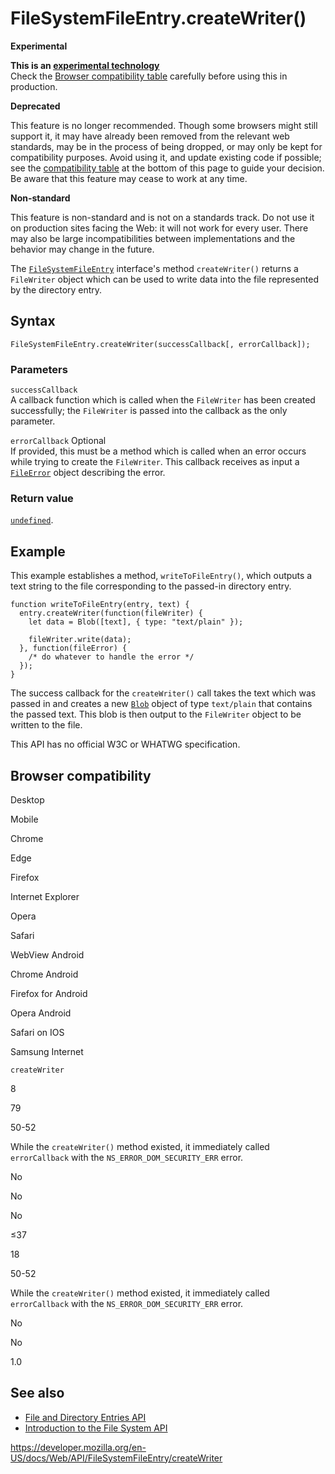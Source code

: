 # FileSystemFileEntry.createWriter()

**Experimental**

**This is an [experimental technology](https://developer.mozilla.org/en-US/docs/MDN/Guidelines/Conventions_definitions#experimental)**  
Check the [Browser compatibility table](#browser_compatibility) carefully before using this in production.

**Deprecated**

This feature is no longer recommended. Though some browsers might still support it, it may have already been removed from the relevant web standards, may be in the process of being dropped, or may only be kept for compatibility purposes. Avoid using it, and update existing code if possible; see the [compatibility table](#browser_compatibility) at the bottom of this page to guide your decision. Be aware that this feature may cease to work at any time.

**Non-standard**

This feature is non-standard and is not on a standards track. Do not use it on production sites facing the Web: it will not work for every user. There may also be large incompatibilities between implementations and the behavior may change in the future.

The [`FileSystemFileEntry`](../filesystemfileentry) interface's method `createWriter()` returns a <span class="page-not-created">`FileWriter`</span> object which can be used to write data into the file represented by the directory entry.

## Syntax

    FileSystemFileEntry.createWriter(successCallback[, errorCallback]);

### Parameters

`successCallback`  
A callback function which is called when the <span class="page-not-created">`FileWriter`</span> has been created successfully; the `FileWriter` is passed into the callback as the only parameter.

`errorCallback` <span class="badge inline optional">Optional</span>  
If provided, this must be a method which is called when an error occurs while trying to create the <span class="page-not-created">`FileWriter`</span>. This callback receives as input a [`FileError`](../fileerror) object describing the error.

### Return value

[`undefined`](https://developer.mozilla.org/en-US/docs/Web/JavaScript/Reference/Global_Objects/undefined).

## Example

This example establishes a method, `writeToFileEntry()`, which outputs a text string to the file corresponding to the passed-in directory entry.

    function writeToFileEntry(entry, text) {
      entry.createWriter(function(fileWriter) {
        let data = Blob([text], { type: "text/plain" });

        fileWriter.write(data);
      }, function(fileError) {
        /* do whatever to handle the error */
      });
    }

The success callback for the `createWriter()` call takes the text which was passed in and creates a new [`Blob`](../blob) object of type `text/plain` that contains the passed text. This blob is then output to the <span class="page-not-created">`FileWriter`</span> object to be written to the file.

This API has no official W3C or WHATWG specification.

## Browser compatibility

Desktop

Mobile

Chrome

Edge

Firefox

Internet Explorer

Opera

Safari

WebView Android

Chrome Android

Firefox for Android

Opera Android

Safari on IOS

Samsung Internet

`createWriter`

8

79

50-52

While the `createWriter()` method existed, it immediately called `errorCallback` with the `NS_ERROR_DOM_SECURITY_ERR` error.

No

No

No

≤37

18

50-52

While the `createWriter()` method existed, it immediately called `errorCallback` with the `NS_ERROR_DOM_SECURITY_ERR` error.

No

No

1.0

## See also

- [File and Directory Entries API](../file_and_directory_entries_api)
- [Introduction to the File System API](../file_and_directory_entries_api/introduction)

<a href="https://developer.mozilla.org/en-US/docs/Web/API/FileSystemFileEntry/createWriter" class="_attribution-link">https://developer.mozilla.org/en-US/docs/Web/API/FileSystemFileEntry/createWriter</a>

